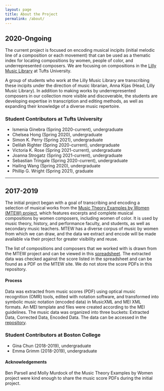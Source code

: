 ```yaml
---
layout: page
title: About the Project
permalink: /about/
---
```


## 2020-Ongoing
The current project is focused on encoding musical incipits (initial melodic line of a composition or each movement) that can be used as a thematic index for locating compositions by women, people of color, and underrepresented composers. We are focusing on compositions in the <a href="https://tischlibrary.tufts.edu/use-library/lilly-music-library" target="_blank">Lilly Music Library</a> at Tufts University. 

A group of students who work at the Lilly Music Library are transcribing these incipits under the direction of music librarian, Anna Kijas (Head, Lilly Music Library). In addition to making works by underrepresented composers in our collection more visible and discoverable, the students are developing expertise in transcription and editing methods, as well as expanding their knowledge of a diverse music repertoire.

### Student Contributors at Tufts University
- Ismenia Ginebra (Spring 2020-current), undergraduate
- Chelsea Hong (Spring 2020), undergraduate
- Simon K. Perry (Spring 2021), undergraduate
- Delilah Righter (Spring 2020-current), undergraduate
- Victoria K. Rose (Spring 2021-current), undergraduate
- Joanna Strogatz (Spring 2021-current), undergraduate
- Sebastian Tringale (Spring 2020-current), undergraduate
- Hailing Wang (Spring 2020), undergraduate
- Phillip G. Wright (Spring 2021), graduate

---

## 2017-2019
The initial project began with a goal of transcribing and encoding a selection of 
musical works from the <a href="https://musictheoryexamplesbywomen.com/" target="_blank">Music Theory Examples by Women (MTEW) project</a>, which features excerpts and complete musical compositions by women composers, including women of color. It is used by music theory, history, and performance faculty, and students, as well as secondary music teachers. MTEW has a diverse corpus of music by women from which we can draw, and the data we extract and encode will be made available via their project for greater visibility and reuse.

The list of compositions and composers that we worked with is drawn from the MTEW project and can be viewed in this <a href="https://docs.google.com/spreadsheets/d/10BWNZQ0e5EduUB_UBJpDdROjY3VetWvAucYGhnGXaGo/edit#gid=970050992" target="_blank">spreadsheet</a>. The extracted data was checked against the score listed in the spreadsheet and can be found as a PDF on the MTEW site. We do not store the score PDFs in this repository.

#### Process
Data was extracted from music scores (PDF) using optical music recognition (OMR) tools, edited with notation software, and transformed into symbolic music notation (encoded data) in MusicXML and MEI XML formats. An MEI template and files were created according to the MEI guidelines. The music data was organized into three buckets: Extracted Data, Corrected Data, Encoded Data. The data can be accessed in the [repository](https://github.com/annakijas1/rebalancing-music-canon/tree/main/assets/corpus1).

### Student Contributors at Boston College
- Gina Chun (2018-2019), undergraduate
- Emma Grimm (2018-2019), undergraduate

#### Acknowledgements
Ben Parsell and Molly Murdock of the Music Theory Examples by Women project were kind enough to share the music score PDFs during the initial project.
